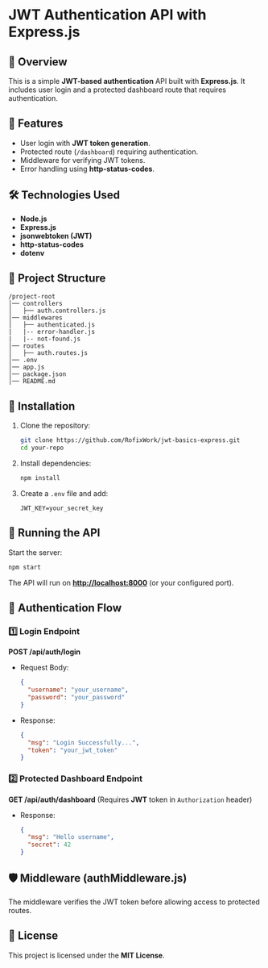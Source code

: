# JWT Authentication API with Express.js

## 📌 Overview

This is a simple **JWT-based authentication** API built with **Express.js**. It includes user login and a protected dashboard route that requires authentication.

## 🚀 Features

- User login with **JWT token generation**.
- Protected route (`/dashboard`) requiring authentication.
- Middleware for verifying JWT tokens.
- Error handling using **http-status-codes**.

## 🛠️ Technologies Used

- **Node.js**
- **Express.js**
- **jsonwebtoken (JWT)**
- **http-status-codes**
- **dotenv**

## 📂 Project Structure

```
/project-root
│── controllers
│   ├── auth.controllers.js
│── middlewares
│   ├── authenticated.js
|   |-- error-handler.js
|   |-- not-found.js
│── routes
│   ├── auth.routes.js
│── .env
│── app.js
│── package.json
│── README.md
```

## 📌 Installation

1. Clone the repository:
   ```bash
   git clone https://github.com/RofixWork/jwt-basics-express.git
   cd your-repo
   ```
2. Install dependencies:
   ```bash
   npm install
   ```
3. Create a `.env` file and add:
   ```env
   JWT_KEY=your_secret_key
   ```

## 🚀 Running the API

Start the server:

```bash
npm start
```

The API will run on **[http://localhost:8000](http://localhost:8000)** (or your configured port).

## 🔑 Authentication Flow

### 1️⃣ Login Endpoint

**POST /api/auth/login**

- Request Body:
  ```json
  {
    "username": "your_username",
    "password": "your_password"
  }
  ```
- Response:
  ```json
  {
    "msg": "Login Successfully...",
    "token": "your_jwt_token"
  }
  ```

### 2️⃣ Protected Dashboard Endpoint

**GET /api/auth/dashboard** (Requires **JWT** token in `Authorization` header)

- Response:
  ```json
  {
    "msg": "Hello username",
    "secret": 42
  }
  ```

## 🛡️ Middleware (authMiddleware.js)

The middleware verifies the JWT token before allowing access to protected routes.

## 📝 License

This project is licensed under the **MIT License**.


